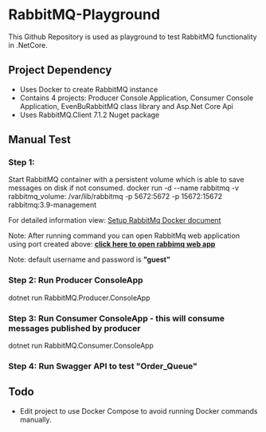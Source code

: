 # RabbitMQ-Playground
This Github Repository is used as playground to test RabbitMQ functionality in .NetCore. 

## Project Dependency
* Uses Docker to create RabbitMQ instance
* Contains 4 projects: Producer Console Application, Consumer Console Application, EvenBuRabbitMQ class library and Asp.Net Core Api
* Uses RabbitMQ.Client 7.1.2 Nuget package

## Manual Test
### Step 1:
Start RabbitMQ container with a persistent volume which is able to save messages on disk if not consumed.
docker run  -d --name rabbitmq -v rabbitmq_volume: /var/lib/rabbitmq -p 5672:5672 -p 15672:15672 rabbitmq:3.9-management

For detailed information view: [Setup RabbitMq Docker document](Setup_RabbitMQ_Using_Docker.md)

Note: After running command you can open RabbitMq web application using port created above: **[click here to open rabbimq web app](http://localhost:15672)**

Note: default username and password is **"guest"**

### Step 2: Run Producer ConsoleApp
dotnet run RabbitMQ.Producer.ConsoleApp

### Step 3: Run Consumer ConsoleApp - this will consume messages published by producer
dotnet run RabbitMQ.Consumer.ConsoleApp

### Step 4: Run Swagger API to test "Order_Queue"


## Todo
* Edit project to use Docker Compose to avoid running Docker commands manually.
